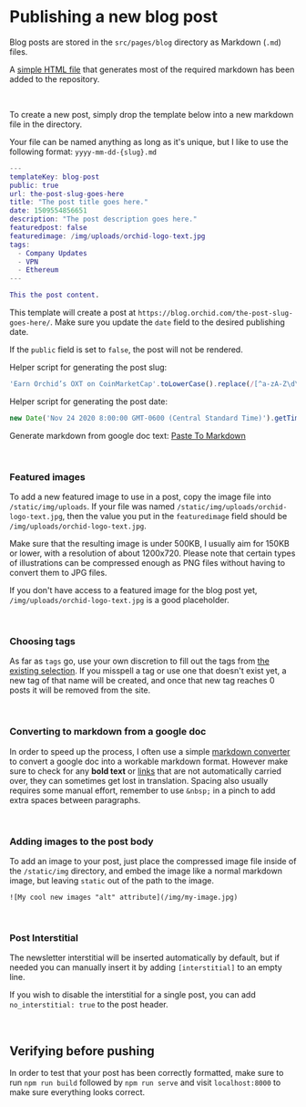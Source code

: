 # Publishing a new blog post

Blog posts are stored in the `src/pages/blog` directory as Markdown (`.md`) files.

A [simple HTML file](blog-utility.html) that generates most of the required markdown has been added to the repository.

&nbsp;

To create a new post, simply drop the template below into a new markdown file in the directory.

Your file can be named anything as long as it's unique, but I like to use the following format: `yyyy-mm-dd-{slug}.md`

```m
---
templateKey: blog-post
public: true
url: the-post-slug-goes-here
title: "The post title goes here."
date: 1509554856651
description: "The post description goes here."
featuredpost: false
featuredimage: /img/uploads/orchid-logo-text.jpg
tags:
  - Company Updates
  - VPN
  - Ethereum
---

This the post content.
```

This template will create a post at `https://blog.orchid.com/the-post-slug-goes-here/`. Make sure you update the `date` field to the desired publishing date.

If the `public` field is set to `false`, the post will not be rendered.

Helper script for generating the post slug: 
```js
'Earn Orchid’s OXT on CoinMarketCap'.toLowerCase().replace(/[^a-zA-Z\d\s:]/g,'').replace(/ /ig, '-')
```

Helper script for generating the post date: 
```js
new Date('Nov 24 2020 8:00:00 GMT-0600 (Central Standard Time)').getTime();
```

Generate markdown from google doc text: [Paste To Markdown](https://euangoddard.github.io/clipboard2markdown/)


&nbsp;

### Featured images
To add a new featured image to use in a post, copy the image file into `/static/img/uploads`. If your file was named `/static/img/uploads/orchid-logo-text.jpg`, then the value you put in the `featuredimage` field should be `/img/uploads/orchid-logo-text.jpg`.

Make sure that the resulting image is under 500KB, I usually aim for 150KB or lower, with a resolution of about 1200x720. Please note that certain types of illustrations can be compressed enough as PNG files without having to convert them to JPG files.

If you don't have access to a featured image for the blog post yet, `/img/uploads/orchid-logo-text.jpg` is a good placeholder.

&nbsp;

### Choosing tags
As far as `tags` go, use your own discretion to fill out the tags from [the existing selection](https://blog.orchid.com/tags/). If you misspell a tag or use one that doesn't exist yet, a new tag of that name will be created, and once that new tag reaches 0 posts it will be removed from the site.

&nbsp;

### Converting to markdown from a google doc
In order to speed up the process, I often use a simple [markdown converter](https://euangoddard.github.io/clipboard2markdown/) to convert a google doc into a workable markdown format. However make sure to check for any **bold text** or [links](#) that are not automatically carried over, they can sometimes get lost in translation. Spacing also usually requires some manual effort, remember to use `&nbsp;` in a pinch to add extra spaces between paragraphs.

&nbsp;

### Adding images to the post body

To add an image to your post, just place the compressed image file inside of the `/static/img` directory, and embed the image like a normal markdown image, but leaving `static` out of the path to the image.

`![My cool new images "alt" attribute](/img/my-image.jpg)`

&nbsp;

### Post Interstitial

The newsletter interstitial will be inserted automatically by default, but if needed you can manually insert it by adding `[interstitial]` to an empty line.

If you wish to disable the interstitial for a single post, you can add `no_interstitial: true` to the post header.

&nbsp;

## Verifying before pushing 
In order to test that your post has been correctly formatted, make sure to run `npm run build` followed by `npm run serve` and visit `localhost:8000` to make sure everything looks correct.
